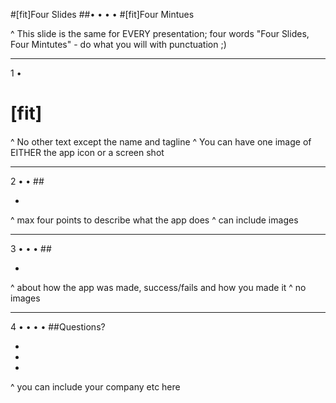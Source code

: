 #[fit]Four Slides
##• • • •
#[fit]Four Mintues

^ This slide is the same for EVERY presentation; four words "Four Slides, Four Mintutes" - do what you will with punctuation ;)

---

1 •
# [fit]<app name>
#### <app tagline>

^ No other text except the name and tagline
^ You can have one image of EITHER the app icon or a screen shot

---

2 • •
##<app name>
- <app description>

^ max four points to describe what the app does
^ can include images

---

3 • • •
##<app name>
- <interesting points>

^ about how the app was made, success/fails and how you made it
^ no images

---

4 • • • •
##Questions?
- <your name>
- <contact>
- <links>

^ you can include your company etc here